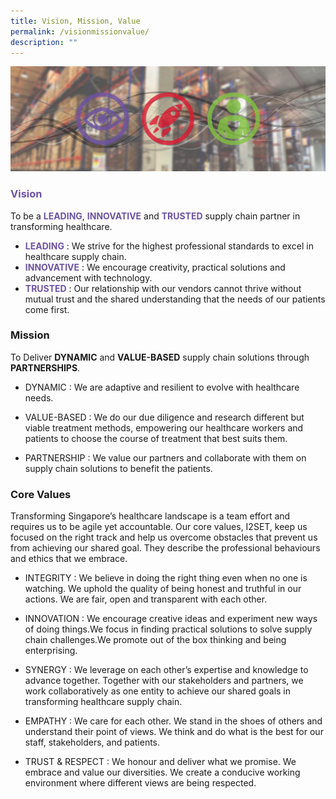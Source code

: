 ```yaml
---
title: Vision, Mission, Value
permalink: /visionmissionvalue/
description: ""
---
```

![](/images/alps_healthcare_vision_mission_values_1920x640.jpg)

<h3 style="color: #6C53A3">Vision</h3>

To be a <span style="color: #6C53A3; font-weight: bold">LEADING</span>, <span style="color: #6C53A3; font-weight: bold">INNOVATIVE</span> and <span style="color: #6C53A3; font-weight: bold">TRUSTED</span> supply chain partner in transforming healthcare.

* <span style="color: #6C53A3; font-weight: bold">LEADING</span> : We strive for the highest professional standards to excel in healthcare supply chain.
* <span style="color: #6C53A3; font-weight: bold">INNOVATIVE</span> : We encourage creativity, practical solutions and advancement with technology.
* <span style="color: #6C53A3; font-weight: bold">TRUSTED</span> : Our relationship with our vendors cannot thrive without mutual trust and the shared understanding that the needs of our patients come first.

### Mission
To Deliver **DYNAMIC** and **VALUE-BASED** supply chain solutions through **PARTNERSHIPS**.
* DYNAMIC : We are adaptive and resilient to evolve with healthcare needs.

* VALUE-BASED : We do our due diligence and research different but viable treatment methods, empowering our healthcare workers and patients to choose the course of treatment that best suits them.

* PARTNERSHIP : We value our partners and collaborate with them on supply chain solutions to benefit the patients.

### Core Values
Transforming Singapore’s healthcare landscape is a team effort and requires us to be agile yet accountable. Our core values, I2SET, keep us focused on the right track and help us overcome obstacles that prevent us from achieving our shared goal. They describe the professional behaviours and ethics that we embrace.

* INTEGRITY : We believe in doing the right thing even when no one is watching. We uphold the quality of being honest and truthful in our actions. We are fair, open and transparent with each other.

* INNOVATION : We encourage creative ideas and experiment new ways of doing things.We focus in finding practical solutions to solve supply chain challenges.We promote out of the box thinking and being enterprising.

* SYNERGY : We leverage on each other’s expertise and knowledge to advance together. Together with our stakeholders and partners, we work collaboratively as one entity to achieve our shared goals in transforming healthcare supply chain.
 
* EMPATHY : We care for each other. We stand in the shoes of others and understand their point of views. We think and do what is the best for our staff, stakeholders, and patients.

* TRUST &amp; RESPECT : We honour and deliver what we promise. We embrace and value our diversities. We create a conducive working environment where different views are being respected.